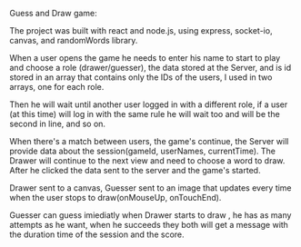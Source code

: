 Guess and Draw game:

The project was built with react and node.js, using express, socket-io, canvas, and randomWords library.

When a user opens the game he needs to enter his name to start to play and choose a role (drawer/guesser), the data stored at the Server, and is id stored in an array that contains only the IDs of the users, I used in two arrays, one for each role.

Then he will wait until another user logged in with a different role, if a user (at this time) will log in with the same rule he will wait too and will be the second in line, and so on.

When there's a match between users, the game's continue, the Server will provide data about the session(gameId, userNames, currentTime).
The Drawer will continue to the next view and need to choose a word to draw.
After he clicked the data sent to the server and the game's started.

Drawer sent to a canvas, Guesser sent to an image that updates every time when the user stops to draw(onMouseUp, onTouchEnd).

Guesser can guess imiediatly when Drawer starts to draw , he has as many attempts as he want, when he succeeds they both will get a message with the duration time of the session and the score.
